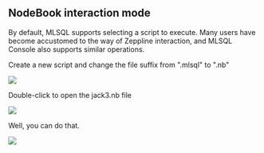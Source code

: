 ## NodeBook interaction mode
By default, MLSQL supports selecting a script to execute. Many users have become accustomed to the way of Zeppline interaction, and MLSQL Console also supports similar operations.

Create a new script and change the file suffix from ".mlsql" to ".nb"



![](http://docs.mlsql.tech/upload_images/WX20190902-115244.png)


Double-click to open the jack3.nb file


![](http://docs.mlsql.tech/upload_images/WX20190902-115356.png)

Well, you can do that.


![](http://docs.mlsql.tech/upload_images/WX20190902-115528.png)